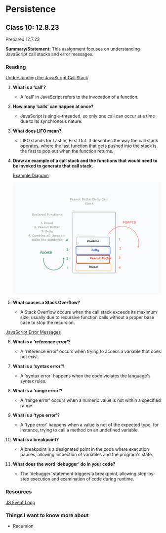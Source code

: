 # Persistence

## Class 10: 12.8.23
Prepared 12.7.23

**Summary/Statement:** This assignment focuses on understanding JavaScript call stacks and error messages.

### Reading

[Understanding the JavaScript Call Stack](https://medium.freecodecamp.org/understanding-the-javascript-call-stack-861e41ae61d4)

1. **What is a ‘call’?**
   - A 'call' in JavaScript refers to the invocation of a function.

2. **How many ‘calls’ can happen at once?**
   - JavaScript is single-threaded, so only one call can occur at a time due to its synchronous nature.

3. **What does LIFO mean?**
   - LIFO stands for Last In, First Out. It describes the way the call stack operates, where the last function that gets pushed into the stack is the first to pop out when the function returns.

4. **Draw an example of a call stack and the functions that would need to be invoked to generate that call stack.**

   [Example Diagram](10.tldr)

   ![Screenshot](SS.png)

5. **What causes a Stack Overflow?**
   - A Stack Overflow occurs when the call stack exceeds its maximum size, usually due to recursive function calls without a proper base case to stop the recursion.

[JavaScript Error Messages](https://codeburst.io/javascript-error-messages-debugging-d23f84f0ae7c)

6. **What is a ‘reference error’?**
   - A 'reference error' occurs when trying to access a variable that does not exist.

7. **What is a ‘syntax error’?**
   - A 'syntax error' happens when the code violates the language's syntax rules.

8. **What is a ‘range error’?**
   - A 'range error' occurs when a numeric value is not within a specified range.

9. **What is a ‘type error’?**
   - A 'type error' happens when a value is not of the expected type, for instance, trying to call a method on an undefined variable.

10. **What is a breakpoint?**
    - A breakpoint is a designated point in the code where execution pauses, allowing inspection of variables and the program's state.

11. **What does the word ‘debugger’ do in your code?**
    - The 'debugger' statement triggers a breakpoint, allowing step-by-step execution and examination of code during runtime.

### Resources

[JS Event Loop](https://www.javascripttutorial.net/javascript-event-loop/)


### Things I want to know more about

- Recursion
